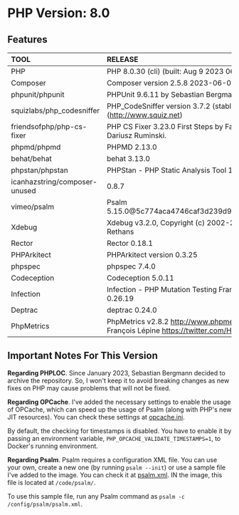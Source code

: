 # PHP Version: 8.0

## Features

|TOOL|RELEASE|
|:---|:------|
|PHP|PHP 8.0.30 (cli) (built: Aug  9 2023 06:56:50) ( NTS )|
|Composer|Composer version 2.5.8 2023-06-09 17:13:21|
|phpunit/phpunit|PHPUnit 9.6.11 by Sebastian Bergmann and contributors.|
|squizlabs/php_codesniffer|PHP_CodeSniffer version 3.7.2 (stable) by Squiz (http://www.squiz.net)|
|friendsofphp/php-cs-fixer|PHP CS Fixer 3.23.0 First Steps by Fabien Potencier and Dariusz Ruminski.|
|phpmd/phpmd|PHPMD 2.13.0|
|behat/behat|behat 3.13.0|
|phpstan/phpstan|PHPStan - PHP Static Analysis Tool 1.10.32|
|icanhazstring/composer-unused|0.8.7|
|vimeo/psalm|Psalm 5.15.0@5c774aca4746caf3d239d9c8cadb9f882ca29352|
|Xdebug|Xdebug v3.2.0, Copyright (c) 2002-2022, by Derick Rethans|
|Rector|Rector 0.18.1|
|PHPArkitect|PHPArkitect version 0.3.25|
|phpspec|phpspec 7.4.0|
|Codeception|Codeception 5.0.11|
|Infection|Infection - PHP Mutation Testing Framework version 0.26.19|
|Deptrac|deptrac 0.24.0|
|PhpMetrics|PhpMetrics v2.8.2 <http://www.phpmetrics.org> by Jean-François Lépine <https://twitter.com/Halleck45>|

## Important Notes For This Version

**Regarding PHPLOC**. Since January 2023, Sebastian Bergmann decided to archive the repository. So, I won't keep it to
avoid breaking changes as new fixes on PHP may cause problems that will not be fixed.

**Regarding OPCache**. I've added the necessary settings to enable the usage of OPCache, which can speed up the usage of
Psalm (along with PHP's new JIT resources). You can check these settings at [opcache.ini](./opcache.ini).

By default, the checking for timestamps is disabled. You have to enable it by passing an environment variable,
`PHP_OPCACHE_VALIDATE_TIMESTAMPS=1`, to Docker's running environment.

**Regarding Psalm**. Psalm requires a configuration XML file. You can use your own, create a new one (by running `psalm
--init`) or use a sample file I've added to the image. You can check it at [psalm.xml](./psalm.xml). IN the image, this
file is located at `/code/psalm/`.

To use this sample file, run any Psalm command as `psalm -c /config/psalm/psalm.xml`.
